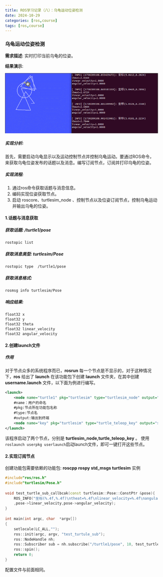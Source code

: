 ```yaml
---
title: ROS学习记录（八）：乌龟运动位姿检测
date: 2024-10-29
categories: [ros,course]
tags: [ros,course]
---
```

### 乌龟运动位姿检测
__需求描述__: 实时打印当前乌龟的位姿。

__结果演示__:
<p align = ""><img  src="../images/ROS学习记录（八）：乌龟运动位置姿态检测/GIF.gif" alt="text" width="600" /></p>




##### 实现分析:

首先，需要启动乌龟显示以及运动控制节点并控制乌龟运动。要通过ROS命令，来获取乌龟位姿发布的话题以及消息。编写订阅节点，订阅并打印乌龟的位姿。
##### 实现流程:

1. 通过ros命令获取话题与消息信息。
2. 编码实现位姿获取节点。
3. 启动 roscore、turtlesim_node 、控制节点以及位姿订阅节点，控制乌龟运动并输出乌龟的位姿。

#### 1.话题与消息获取

##### 获取话题: /turtle1/pose

```
rostopic list
```

##### 获取消息类型: turtlesim/Pose
```
rostopic type  /turtle1/pose
```
##### 获取消息格式:
```
rosmsg info turtlesim/Pose
```
##### 响应结果:
```
​float32 x
float32 y
float32 theta
float32 linear_velocity
float32 angular_velocity
```

#### 2.创建launch文件

##### 作用

对于节点众多的系统程序而已，__rosrun__ 每一个节点是不显示的，对于这种情况下，__ros__ 给出了 __launch__ 在该功能包下创建 __launch__ 文件夹，在其中创建 __username.launch__ 文件，以下面为例进行编写。
```xml
<launch>
    <node name="turtle1" pkg="turtlesim" type="turtlesim_node" output="screen"/>
    #name：用户的命名
    #pkg:节点所在功能包名称
    #type:节点名
    #output:输出到终端
    <node name="key" pkg="turtlesim" type="turtle_teleop_key" output="screen"/>
</launch>
```
该程序启动了两个节点，分别是 __turtlesim_node,turtle_teleop_key__ 。
使用```roslaunch userpkg userlaunch```启动launch文件，即可一键打开这些节点。

#### 2.实现订阅节点
创建功能包需要依赖的功能包: __roscpp rospy std_msgs turtlesim__
实例
```cpp
#include"ros/ros.h"
#include"turtlesim/Pose.h"

void test_turtle_sub_callbcak(const turtlesim::Pose::ConstPtr &pose){
    ROS_INFO("坐标(%.4f,%.4f)\ntheat=%.4f\nlinear_velocity=%.4f\nangular_velocity=%.4f\n",pose->x,pose->y,pose->theta
    ,pose->linear_velocity,pose->angular_velocity);
}

int main(int argc, char  *argv[])
{
    setlocale(LC_ALL,"");
    ros::init(argc, argv, "test_turtule_sub");
    ros::NodeHandle nh;
    ros::Subscriber sub = nh.subscribe("/turtle1/pose", 10, test_turtle_sub_callbcak);
    ros::spin();
    return 0;
}
```
配置文件与前面相同。
